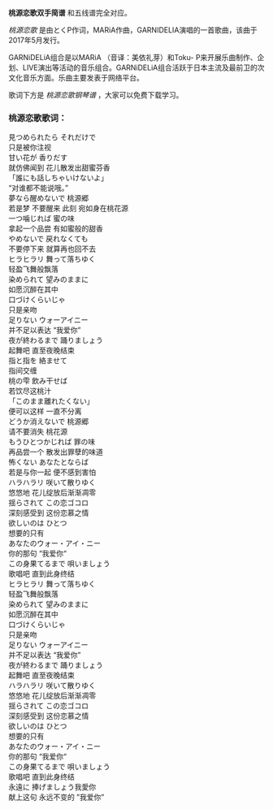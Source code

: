 

**桃源恋歌双手简谱** 和五线谱完全对应。

_桃源恋歌_ 是由とくP作词，MARiA作曲，GARNIDELIA演唱的一首歌曲，该曲于2017年5月发行。

GARNiDELiA组合是以MARiA （音译：美依礼芽）和Toku-
P来开展乐曲制作、企划、LIVE演出等活动的音乐组合。GARNiDELiA组合活跃于日本主流及最前卫的次文化音乐方面。乐曲主要发表于网络平台。

歌词下方是 _桃源恋歌钢琴谱_ ，大家可以免费下载学习。

### 桃源恋歌歌词：

見つめられたら それだけで  
只是被你注视  
甘い花が 香りだす  
就仿佛闻到 花儿散发出甜蜜芬香  
「誰にも話しちゃいけないよ」  
“对谁都不能说哦。”  
夢なら醒めないで 桃源郷  
若是梦 不要醒来 此刻 宛如身在桃花源  
一つ噛じれば 蜜の味  
拿起一个品尝 有如蜜般的甜香  
やめないで 戻れなくても  
不要停下来 就算再也回不去  
ヒラヒラリ 舞って落ちゆく  
轻盈飞舞般飘落  
染められて 望みのままに  
如愿沉醉在其中  
口づけくらいじゃ  
只是亲吻  
足りない ウォーアイニー  
并不足以表达 “我爱你”  
夜が終わるまで 踊りましょう  
起舞吧 直至夜晚结束  
指と指を 絡ませて  
指间交缠  
桃の雫 飲み干せば  
若饮尽这桃汁  
「このまま離れたくない」  
便可以这样 一直不分离  
どうか消えないで 桃源郷  
请不要消失 桃花源  
もうひとつかじれば 罪の味  
再品尝一个 散发出罪孽的味道  
怖くない あなたとならば  
若是与你一起 便不感到害怕  
ハラハラリ 咲いて散りゆく  
悠悠地 花儿绽放后渐渐凋零  
揺らされて この恋ゴコロ  
深刻感受到 这份恋慕之情  
欲しいのは ひとつ  
想要的只有  
あなたのウォー・アイ・ニー  
你的那句 “我爱你“  
この身果てるまで 唄いましょう  
歌唱吧 直到此身终结  
ヒラヒラリ 舞って落ちゆく  
轻盈飞舞般飘落  
染められて 望みのままに  
如愿沉醉在其中  
口づけくらいじゃ  
只是亲吻  
足りない ウォーアイニー  
并不足以表达 “我爱你”  
夜が終わるまで 踊りましょう  
起舞吧 直至夜晚结束  
ハラハラリ 咲いて散りゆく  
悠悠地 花儿绽放后渐渐凋零  
揺らされて この恋ゴコロ  
深刻感受到 这份恋慕之情  
欲しいのは ひとつ  
想要的只有  
あなたのウォー・アイ・ニー  
你的那句 “我爱你“  
この身果てるまで 唄いましょう  
歌唱吧 直到此身终结  
永遠に 捧げましょう我愛你  
献上这句 永远不变的 ”我爱你”

